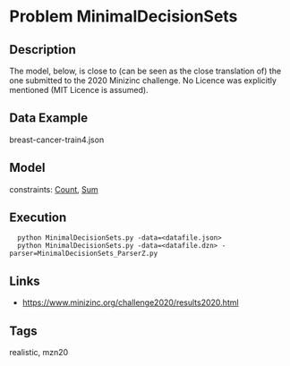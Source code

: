 # Problem MinimalDecisionSets
## Description
The model, below, is close to (can be seen as the close translation of) the one submitted to the 2020 Minizinc challenge.
No Licence was explicitly mentioned (MIT Licence is assumed).

## Data Example
  breast-cancer-train4.json

## Model
  constraints: [Count](http://pycsp.org/documentation/constraints/Count), [Sum](http://pycsp.org/documentation/constraints/Sum)

## Execution
```
  python MinimalDecisionSets.py -data=<datafile.json>
  python MinimalDecisionSets.py -data=<datafile.dzn> -parser=MinimalDecisionSets_ParserZ.py
```

## Links
  - https://www.minizinc.org/challenge2020/results2020.html

## Tags
  realistic, mzn20
